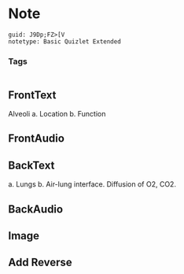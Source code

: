 # Note
```
guid: J9Dp;FZ>[V
notetype: Basic Quizlet Extended
```

### Tags
```
```

## FrontText
Alveoli
a. Location
b. Function

## FrontAudio


## BackText
a. Lungs
b. Air-lung interface. Diffusion of O2, CO2.

## BackAudio


## Image


## Add Reverse

